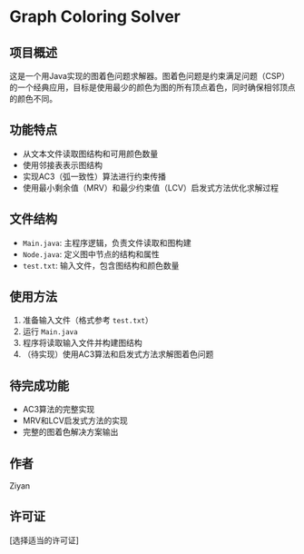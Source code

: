 # Graph Coloring Solver

## 项目概述
这是一个用Java实现的图着色问题求解器。图着色问题是约束满足问题（CSP）的一个经典应用，目标是使用最少的颜色为图的所有顶点着色，同时确保相邻顶点的颜色不同。

## 功能特点
- 从文本文件读取图结构和可用颜色数量
- 使用邻接表表示图结构
- 实现AC3（弧一致性）算法进行约束传播
- 使用最小剩余值（MRV）和最少约束值（LCV）启发式方法优化求解过程

## 文件结构
- `Main.java`: 主程序逻辑，负责文件读取和图构建
- `Node.java`: 定义图中节点的结构和属性
- `test.txt`: 输入文件，包含图结构和颜色数量

## 使用方法
1. 准备输入文件（格式参考 `test.txt`）
2. 运行 `Main.java`
3. 程序将读取输入文件并构建图结构
4. （待实现）使用AC3算法和启发式方法求解图着色问题

## 待完成功能
- AC3算法的完整实现
- MRV和LCV启发式方法的实现
- 完整的图着色解决方案输出

## 作者
Ziyan

## 许可证
[选择适当的许可证]
